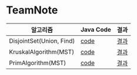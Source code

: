 # TeamNote

| 알고리즘                  | Java Code                | 결과                                |
| ------------------------ | ------------------------ | ------------------------------------|
| DisjointSet(Union, Find) | [code](DisjointSet.java) | [결과](./img/DisjointSetResult.PNG) |
| KruskalAlgorithm(MST)    | [code](KruskalTest.java) | [결과](./img/Kruskal_Result.jpg)    |
| PrimAlgorithm(MST)       | [code](PrimTest.java)    | [결과](./img/Prim_Result.jpg)       |

